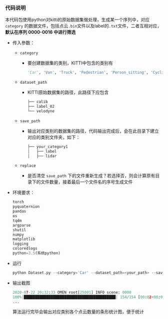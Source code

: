 ### 代码说明

本代码包使用python对kitti的原始数据集做处理，生成某一个序列中，对应 `category` 的数据文件，包括点云`.bin`文件以及label的`.txt`文件，二者互相对应，**默认在序列 0000-0016 中进行筛选**

- 传入参数：
  
  - `category`
    
    - 要创建数据集的类别，KITTI中包含的类别有
    
      ```python
      'Car', 'Van', 'Truck', 'Pedestrian', 'Person_sitting', 'Cyclist', 'Tram', 'Misc' or 'DontCare'
      ```
    
  - `dataset_path`
  
    - KITTI原始数据集的路径，此路径下应包含
  
      ```python
      ├── calib
      ├── label_02
      └── velodyne
      ```
  
  - `save_path`
  
    - 输出对应类别的数据集的路径，代码输出完成后，会在此目录下建立对应的类别文件夹，如下：
  
      ```python
      ├── your_category1
      │   ├── label
      │   ├── lidar
      ```
  
  - `replace`
  
    - 是否清空 `save_path`  下的文件重新生成？若选择否，则会计算原有目录下的文件数量，接着最后一个文件名的序号生成文件
  
- 环境要求：

  ```python
  torch
  pyquaternion
  pandas
  os
  tqdm
  argparse
  shutil  
  numpy
  matplotlib
  logging
  coloredlogs
  python=3.5(系统python)
  ```

- 运行

  ```python
  python Dataset.py --category='Car' --dataset_path=<your_path> --save_path=<your_path> --replace=True
  ```

- 输出截图

  ```python
  2020-07-22 20:32:33 OMEN root[25001] INFO scene: 0000
  100%|█████████████████████████████████████████| 154/154 [00:02<00:00, 57.62it/s]
  ...
  ```

  算法运行完毕会输出对应类别各个点云数量的条形统计图，便于统计



